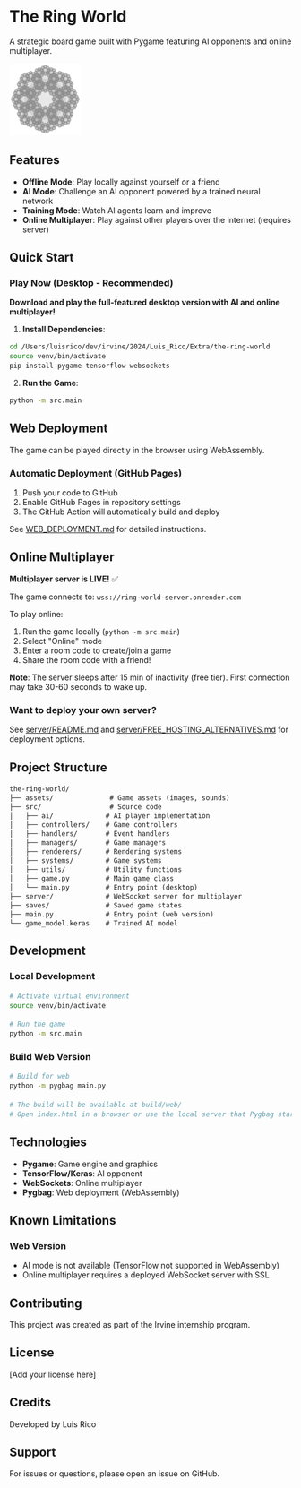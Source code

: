 # The Ring World

A strategic board game built with Pygame featuring AI opponents and online multiplayer.

![Ring World](assets/icon.png)

## Features

- **Offline Mode**: Play locally against yourself or a friend
- **AI Mode**: Challenge an AI opponent powered by a trained neural network
- **Training Mode**: Watch AI agents learn and improve
- **Online Multiplayer**: Play against other players over the internet (requires server)

## Quick Start

### Play Now (Desktop - Recommended)

**Download and play the full-featured desktop version with AI and online multiplayer!**

1. **Install Dependencies**:
```bash
cd /Users/luisrico/dev/irvine/2024/Luis_Rico/Extra/the-ring-world
source venv/bin/activate
pip install pygame tensorflow websockets
```

2. **Run the Game**:
```bash
python -m src.main
```

## Web Deployment

The game can be played directly in the browser using WebAssembly.

### Automatic Deployment (GitHub Pages)

1. Push your code to GitHub
2. Enable GitHub Pages in repository settings
3. The GitHub Action will automatically build and deploy

See [WEB_DEPLOYMENT.md](WEB_DEPLOYMENT.md) for detailed instructions.

## Online Multiplayer

**Multiplayer server is LIVE!** ✅

The game connects to: `wss://ring-world-server.onrender.com`

To play online:
1. Run the game locally (`python -m src.main`)
2. Select "Online" mode
3. Enter a room code to create/join a game
4. Share the room code with a friend!

**Note**: The server sleeps after 15 min of inactivity (free tier). First connection may take 30-60 seconds to wake up.

### Want to deploy your own server?

See [server/README.md](server/README.md) and [server/FREE_HOSTING_ALTERNATIVES.md](server/FREE_HOSTING_ALTERNATIVES.md) for deployment options.

## Project Structure

```
the-ring-world/
├── assets/              # Game assets (images, sounds)
├── src/                 # Source code
│   ├── ai/             # AI player implementation
│   ├── controllers/    # Game controllers
│   ├── handlers/       # Event handlers
│   ├── managers/       # Game managers
│   ├── renderers/      # Rendering systems
│   ├── systems/        # Game systems
│   ├── utils/          # Utility functions
│   ├── game.py         # Main game class
│   └── main.py         # Entry point (desktop)
├── server/             # WebSocket server for multiplayer
├── saves/              # Saved game states
├── main.py             # Entry point (web version)
└── game_model.keras    # Trained AI model

```

## Development

### Local Development

```bash
# Activate virtual environment
source venv/bin/activate

# Run the game
python -m src.main
```

### Build Web Version

```bash
# Build for web
python -m pygbag main.py

# The build will be available at build/web/
# Open index.html in a browser or use the local server that Pygbag starts
```

## Technologies

- **Pygame**: Game engine and graphics
- **TensorFlow/Keras**: AI opponent
- **WebSockets**: Online multiplayer
- **Pygbag**: Web deployment (WebAssembly)

## Known Limitations

### Web Version

- AI mode is not available (TensorFlow not supported in WebAssembly)
- Online multiplayer requires a deployed WebSocket server with SSL

## Contributing

This project was created as part of the Irvine internship program.

## License

[Add your license here]

## Credits

Developed by Luis Rico

## Support

For issues or questions, please open an issue on GitHub.
